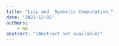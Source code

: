 ```yaml
---
title: "Lisp and _Symbolic Computation_"
date: '2022-12-02'
authors: 
    - NA
abstract: "(Abstract not available)"
---
```


